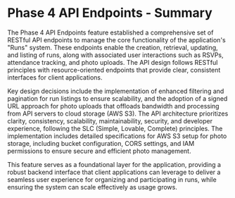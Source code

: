 # Phase 4 API Endpoints - Summary

The Phase 4 API Endpoints feature established a comprehensive set of RESTful API endpoints to manage the core functionality of the application's "Runs" system. These endpoints enable the creation, retrieval, updating, and listing of runs, along with associated user interactions such as RSVPs, attendance tracking, and photo uploads. The API design follows RESTful principles with resource-oriented endpoints that provide clear, consistent interfaces for client applications.

Key design decisions include the implementation of enhanced filtering and pagination for run listings to ensure scalability, and the adoption of a signed URL approach for photo uploads that offloads bandwidth and processing from API servers to cloud storage (AWS S3). The API architecture prioritizes clarity, consistency, scalability, maintainability, security, and developer experience, following the SLC (Simple, Lovable, Complete) principles. The implementation includes detailed specifications for AWS S3 setup for photo storage, including bucket configuration, CORS settings, and IAM permissions to ensure secure and efficient photo management.

This feature serves as a foundational layer for the application, providing a robust backend interface that client applications can leverage to deliver a seamless user experience for organizing and participating in runs, while ensuring the system can scale effectively as usage grows.
